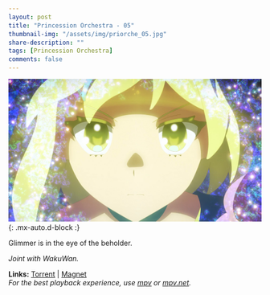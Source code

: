 ```yaml
---
layout: post
title: "Princession Orchestra - 05"
thumbnail-img: "/assets/img/priorche_05.jpg"
share-description: ""
tags: [Princession Orchestra]
comments: false
---
```


![Princession Orchestra - 05](/assets/img/priorche_05.jpg){: .mx-auto.d-block :}

Glimmer is in the eye of the beholder.
<!-- excerpt-end -->

*Joint with WakuWan.*

**Links:** [Torrent](https://nyaa.si/view/1969534) | [Magnet](magnet:?xt=urn:btih:c717f09105a389b175ed26bfa472905fd4cae71b&dn=%5BWakuTomete%5D%20Princess%20Session%20Orchestra%20-%2005%20%28WEB%201080p%20AVC%20E-AC3%29%20%5BF768479B%5D%20%7C%20Princession%20Orchestra&tr=http%3A%2F%2Fnyaa.tracker.wf%3A7777%2Fannounce&tr=udp%3A%2F%2Fopen.stealth.si%3A80%2Fannounce&tr=udp%3A%2F%2Ftracker.opentrackr.org%3A1337%2Fannounce&tr=udp%3A%2F%2Fexodus.desync.com%3A6969%2Fannounce&tr=udp%3A%2F%2Ftracker.torrent.eu.org%3A451%2Fannounce) <br>
*For the best playback experience, use [mpv](https://mpv.io/) or [mpv.net](https://github.com/mpvnet-player/mpv.net/releases).*
